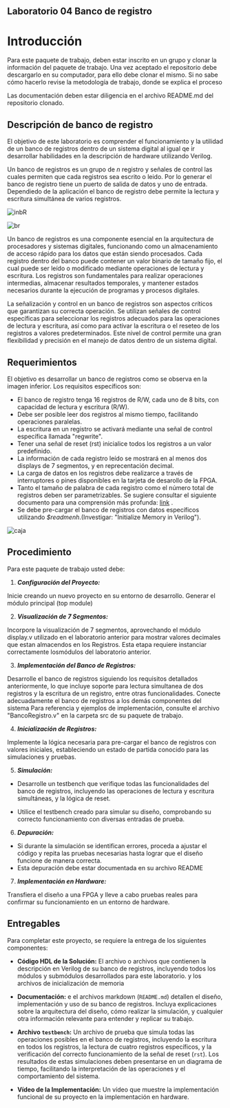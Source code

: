 ## Laboratorio 04 Banco de registro

# Introducción

Para este paquete de trabajo, deben estar inscrito en un grupo y clonar la información del  paquete de trabajo. Una vez aceptado el repositorio debe descargarlo en su computador, para ello debe clonar el mismo. Si no sabe cómo hacerlo revise la metodología de trabajo, donde se explica el proceso

Las documentación deben estar diligencia en el archivo README.md del repositorio clonado.


## Descripción de banco de registro 

El objetivo de este laboratorio es comprender el funcionamiento y la utilidad de un banco de registros dentro de un sistema digital al igual qe ir desarrollar habilidades en la descripción de hardware utilizando Verilog.

Un banco de registros  es un grupo de _n_ registro y señales de control las cuales permiten que cada registros sea escrito o leido. Por lo generar el banco de registro tiene  un puerto de salida de datos y uno de entrada.  Dependiedo de la aplicación el banco de registro debe  permite la lectura y escritura simultánea de varios registros.  

![inbR](https://github.com/unal-edigital1/2024-1/blob/master/labs/figs/br2.PNG)

![br](https://github.com/unal-edigital1/2024-1/blob/master/labs/figs/br1.PNG)



Un banco de registros es una componente esencial en la arquitectura de procesadores y sistemas digitales, funcionando como un almacenamiento de acceso rápido para los datos que están siendo procesados. Cada registro dentro del banco puede contener un valor binario de tamaño fijo, el cual puede ser leído o modificado mediante operaciones de lectura y escritura. Los registros son fundamentales para realizar operaciones intermedias, almacenar resultados temporales, y mantener estados necesarios durante la ejecución de programas y procesos digitales.

La señalización y control en un banco de registros son aspectos críticos que garantizan su correcta operación. Se utilizan señales de control específicas para seleccionar los registros adecuados para las operaciones de lectura y escritura, así como para activar la escritura o el reseteo de los registros a valores predeterminados. Este nivel de control permite una gran flexibilidad y precisión en el manejo de datos dentro de un sistema digital.

## Requerimientos 

El objetivo es desarrollar un banco de registros como se observa en la imagen inferior. Los requisitos específicos son:

* El banco de registro tenga 16 registros de R/W, cada uno de 8 bits, con capacidad de lectura y escritura (R/W).
*  Debe ser posible leer dos registros al mismo tiempo, facilitando operaciones paralelas.
* La escritura en un registro se activará mediante una señal de control específica  llamada "regwrite".
* Tener una señal de reset (rst) inicialice todos los registros a un valor predefinido. 
* La información de cada registro leído se mostrará en al menos dos displays de 7 segmentos, y en reprecentación decimal.
* La carga de datos en los registros debe realizarce a través de interruptores o pines disponibles en la tarjeta de desarollo de la FPGA.
* Tanto el tamaño de palabra de cada registro como el número total de registros deben ser parametrizables. Se sugiere consultar el siguiente documento para una comprensión más profunda: [link](https://ocw.mit.edu/courses/electrical-engineering-and-computer-science/6-884-complex-digital-systems-spring-2005/related-resources/parameter_models.pdf) .
*  Se debe pre-cargar el banco de registros con datos específicos utilizando _$readmenh_.(Investigar: "Initialize Memory in Verilog").

 ![caja](https://github.com/unal-edigital1/2024-1/blob/master/labs/figs/br3.PNG)

## Procedimiento

Para este paquete de trabajo usted debe:

1. ***Configuración del Proyecto:***

Inicie creando un nuevo proyecto en su entorno de desarrollo. Generar el módulo principal (top module)

2. ***Visualización de 7 Segmentos:***

Incorpore la visualización de 7 segmentos, aprovechando el módulo display.v utilizado en el laboratorio anterior para mostrar valores decimales que estan almacendos en los Registros. Esta etapa requiere instanciar correctamente losmódulos del laboratorio anterior.

3. ***Implementación del Banco de Registros:***

Desarrolle el banco de registros siguiendo los requisitos detallados anteriormente, lo que incluye soporte para lectura simultanea de dos registros y la escritura de un registro, entre otras funcionalidades.
Conecte adecuadamente el banco de registros a los demás componentes del sistema Para referencia y ejemplos de implementación, consulte el archivo "BancoRegistro.v" en la carpeta src de su paquete de trabajo.

4. ***Inicialización de Registros:***

Implemente la lógica necesaria para pre-cargar el banco de registros con valores iniciales, estableciendo un estado de partida conocido para las simulaciones y pruebas.

5. ***Simulación:***

* Desarrolle un testbench que verifique todas las funcionalidades del banco de registros, incluyendo las operaciones de lectura y escritura simultáneas, y la lógica de reset.

* Utilice el testbench creado para simular su diseño, comprobando su correcto funcionamiento con diversas entradas de prueba. 

6. ***Depuración:***

* Si durante la simulación se identifican errores, proceda a ajustar el código y repita las pruebas necesarias hasta lograr que el diseño funcione de manera correcta.
* Esta depuración debe estar documentada en su archivo README 

7. ***Implementación en Hardware:***

Transfiera el diseño a una FPGA y lleve a cabo pruebas reales para confirmar su funcionamiento en un entorno de hardware.


## Entregables

Para completar este proyecto, se requiere la entrega de los siguientes componentes:


- **Código HDL de la Solución:** El archivo o archivos que contienen la descripción en Verilog de su banco de registros, incluyendo todos los módulos y submódulos desarrollados para este laboratorio. y los archivos de inicialización de memoria

- **Documentación:** e el archivos markdown (`README.md`) detallen el diseño, implementación y uso de su banco de registros. Incluya explicaciones sobre la arquitectura del diseño, cómo realizar la simulación, y cualquier otra información relevante para entender y replicar su trabajo.

- **Archivo `testbench`:** Un archivo de prueba que simula todas las operaciones posibles en el banco de registros, incluyendo la escritura en todos los registros, la lectura de cuatro registros específicos, y la verificación del correcto funcionamiento de la señal de reset (`rst`). Los resultados de estas simulaciones deben presentarse en un diagrama de tiempo, facilitando la interpretación de las operaciones y el comportamiento del sistema.

- **Vídeo de la Implementación:** Un vídeo que muestre la implementación funcional de su proyecto en la implementación en hardware. 
